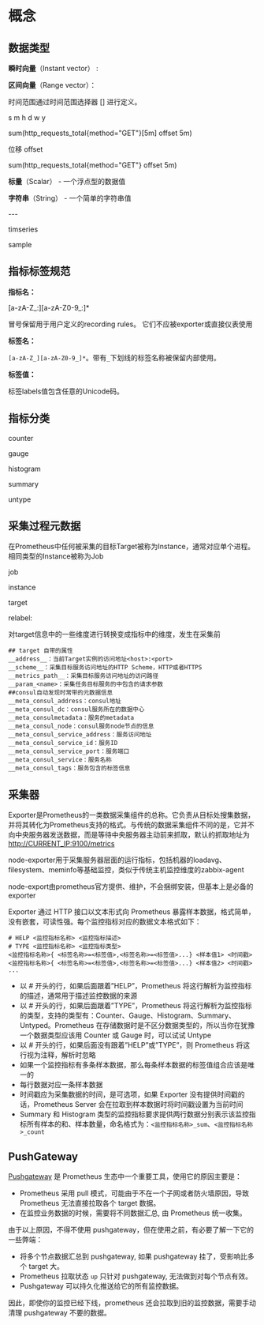 # 概念

## 数据类型

**瞬时向量**（Instant vector） :

**区间向量**（Range vector）：

&#x20;时间范围通过时间范围选择器 \[] 进行定义。&#x20;

s m h d w y&#x20;

sum(http\_requests\_total{method="GET"}\[5m] offset 5m)&#x20;

位移 offset

&#x20;sum(http\_requests\_total{method="GET"} offset 5m)

**标量**（Scalar） - 一个浮点型的数据值

**字符串**（String） - 一个简单的字符串值

\---&#x20;

timseries



sample

## 指标标签规范

**指标名：**

\[a-zA-Z\_:]\[a-zA-Z0-9\_:]\*

冒号保留用于用户定义的recording rules。 它们不应被exporter或直接仪表使用

**标签名：**

`[a-zA-Z_][a-zA-Z0-9_]*`。带有`_`下划线的标签名称被保留内部使用。

**标签值：**

标签labels值包含任意的Unicode码。

## 指标分类

counter

gauge

histogram

summary

untype

## 采集过程元数据

在Prometheus中任何被采集的目标Target被称为Instance，通常对应单个进程。 相同类型的Instance被称为Job

job

instance

target

relabel:&#x20;

对target信息中的一些维度进行转换变成指标中的维度，发生在采集前

```
## target 自带的属性
__address__：当前Target实例的访问地址<host>:<port>
__scheme__：采集目标服务访问地址的HTTP Scheme，HTTP或者HTTPS
__metrics_path__：采集目标服务访问地址的访问路径
__param_<name>：采集任务目标服务的中包含的请求参数
##consul自动发现时常带的元数据信息
__meta_consul_address：consul地址
__meta_consul_dc：consul服务所在的数据中心
__meta_consulmetadata：服务的metadata
__meta_consul_node：consul服务node节点的信息
__meta_consul_service_address：服务访问地址
__meta_consul_service_id：服务ID
__meta_consul_service_port：服务端口
__meta_consul_service：服务名称
__meta_consul_tags：服务包含的标签信息
```



## 采集器

Exporter是Prometheus的一类数据采集组件的总称。它负责从目标处搜集数据，并将其转化为Prometheus支持的格式。与传统的数据采集组件不同的是，它并不向中央服务器发送数据，而是等待中央服务器主动前来抓取，默认的抓取地址为[http://CURRENT\_IP:9100/metrics](http://current\_ip:9100/metrics)

node-exporter用于采集服务器层面的运行指标，包括机器的loadavg、filesystem、meminfo等基础监控，类似于传统主机监控维度的zabbix-agent

node-export由prometheus官方提供、维护，不会捆绑安装，但基本上是必备的exporter

Exporter 通过 HTTP 接口以文本形式向 Prometheus 暴露样本数据，格式简单，没有嵌套，可读性强。每个监控指标对应的数据文本格式如下：

```
# HELP <监控指标名称> <监控指标描述>
# TYPE <监控指标名称> <监控指标类型>
<监控指标名称>{ <标签名称>=<标签值>,<标签名称>=<标签值>...} <样本值1> <时间戳>
<监控指标名称>{ <标签名称>=<标签值>,<标签名称>=<标签值>...} <样本值2> <时间戳>
...
```



* 以 # 开头的行，如果后面跟着”HELP”，Prometheus 将这行解析为监控指标的描述，通常用于描述监控数据的来源
* 以 # 开头的行，如果后面跟着”TYPE”，Prometheus 将这行解析为监控指标的类型，支持的类型有：Counter、Gauge、Histogram、Summary、Untyped。Prometheus 在存储数据时是不区分数据类型的，所以当你在犹豫一个数据类型应该用 Counter 或 Gauge 时，可以试试 Untype
* 以 # 开头的行，如果后面没有跟着”HELP”或”TYPE”，则 Prometheus 将这行视为注释，解析时忽略
* 如果一个监控指标有多条样本数据，那么每条样本数据的标签值组合应该是唯一的
* 每行数据对应一条样本数据
* 时间戳应为采集数据的时间，是可选项，如果 Exporter 没有提供时间戳的话，Prometheus Server 会在拉取到样本数据时将时间戳设置为当前时间
* Summary 和 Histogram 类型的监控指标要求提供两行数据分别表示该监控指标所有样本的和、样本数量，命名格式为：`<监控指标名称>_sum`、`<监控指标名称>_count`

## PushGateway

[Pushgateway](https://github.com/prometheus/pushgateway) 是 Prometheus 生态中一个重要工具，使用它的原因主要是：

* Prometheus 采用 pull 模式，可能由于不在一个子网或者防火墙原因，导致 Prometheus 无法直接拉取各个 target 数据。
* 在监控业务数据的时候，需要将不同数据汇总, 由 Prometheus 统一收集。

由于以上原因，不得不使用 pushgateway，但在使用之前，有必要了解一下它的一些弊端：

* 将多个节点数据汇总到 pushgateway, 如果 pushgateway 挂了，受影响比多个 target 大。
* Prometheus 拉取状态 `up` 只针对 pushgateway, 无法做到对每个节点有效。
* Pushgateway 可以持久化推送给它的所有监控数据。

因此，即使你的监控已经下线，prometheus 还会拉取到旧的监控数据，需要手动清理 pushgateway 不要的数据。



